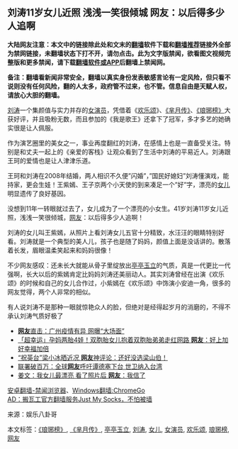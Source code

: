  <h2>刘涛11岁女儿近照 浅浅一笑很倾城 网友：以后得多少人追啊</h2> <p class="notice"><b>大陆网友注意：本文中的链接除此处和文末的<a href="https://github.com/bannedbook/fanqiang" >翻墙</a>软件下载和<a href="https://github.com/killgcd/justmysocks/blob/master/README.md">翻墙推荐</a>链接外全部为禁网链接，未翻墙状态下打不开，请勿点击。此为文字版禁闻，欲看图文视频完整版和更多禁闻，请下载<a href="https://github.com/bannedbook/fanqiang">翻墙软件或APP</a>后翻墙上禁闻网。</p><p>备注：翻墙看新闻非常安全，翻墙以真实身份发表敏感言论有一定风险，但只看不说则没有任何风险，翻的人太多，政府管不过来，也不管。信息自由是天赋人权，请放心大胆的翻墙。</b></p>  <div class="entry"> <p><a href="https://www.bannedbook.org/bnews/tag/%e5%88%98%e6%b6%9b/" class="st_tag internal_tag" rel="tag" title="标签 刘涛 下的日志">刘涛</a>一个集颜值与实力并存的<a href="https://www.bannedbook.org/bnews/tag/%E5%A5%B3%E6%BC%94%E5%91%98/" class="st_tag internal_tag" rel="tag" title="标签 女演员 下的日志">女演员</a>，凭借着《<a href="https://www.bannedbook.org/bnews/tag/%E6%AC%A2%E4%B9%90%E9%A2%82/" class="st_tag internal_tag" rel="tag" title="标签 欢乐颂 下的日志">欢乐颂</a>》、<a href="https://www.bannedbook.org/bnews/tag/%E3%80%8A%E8%8A%88%E6%9C%88%E4%BC%A0%E3%80%8B/" class="st_tag internal_tag" rel="tag" title="标签 《芈月传》 下的日志">《芈月传》</a>、<a href="https://www.bannedbook.org/bnews/tag/%E3%80%8A%E7%90%85%E7%90%8A%E6%A6%9C%E3%80%8B/" class="st_tag internal_tag" rel="tag" title="标签 《琅琊榜》 下的日志">《琅琊榜》</a>大获好评，并且吸粉无数，而且参加的《我是歌王》还拿下了冠军，多才多艺的她确实很是让人佩服。</p> <p>作为演艺圈里的美女之一，事业再度翻红的刘涛，在感情上也是一直备受关注。特别是和丈夫一起上的《亲爱的客栈》让观众看到了生活中刘涛的平易近人。刘涛跟王珂的爱情也是让人津津乐道。</p>  <p>王珂和刘涛在2008年结婚，两人相识不久便&#8221;闪婚&#8221;，&#8221;国民好媳妇&#8221;刘涛懂演戏，能持家，更会生娃！王紫嫣、王子京两个小天使的到来凑足一个&#8221;好&#8221;字，漂亮的<a href="https://www.bannedbook.org/bnews/tag/%e5%a5%b3%e5%84%bf/" class="st_tag internal_tag" rel="tag" title="标签 女儿 下的日志">女儿</a>明显遗传了良好基因。</p> <p>没想到11年一转眼就过去了，女儿成为了一个漂亮的小女生。41岁刘涛11岁女儿近照，浅浅一笑很倾城，<a href="https://www.bannedbook.org/bnews/tag/%e7%bd%91%e5%8f%8b/" class="st_tag internal_tag" rel="tag" title="标签 网友 下的日志">网友</a>：以后得多少人追啊！</p>  <p>刘涛的女儿叫王紫嫣，从照片上看刘涛女儿五官十分精致，水汪汪的眼睛特别好看。刘涛就是一个典型的美人儿，孩子也是随了妈妈，颜值上面是没话讲的。散落着长发，眉眼温柔笑起来和妈妈很像！</p> <p>不少网友感叹：还未长大就能从骨子里绽放出<a href="https://www.bannedbook.org/bnews/tag/%E4%BA%AD%E4%BA%AD%E7%8E%89%E7%AB%8B/" class="st_tag internal_tag" rel="tag" title="标签 亭亭玉立 下的日志">亭亭玉立</a>的气质，真是一代更比一代强啊，长大以后的紫嫣肯定比妈妈刘涛还美丽动人。其实刘涛曾经在出演《欢乐颂》的时候和自己的女儿合作过，小紫嫣在《欢乐颂》中饰演小安迪一角，很多的网友觉得，两个人非常的相似。</p>  <p>有人说刘涛不是那种一眼就惊艳众人的脸，但绝对是经得起岁月的消磨的，不得不承认刘涛气质好极了</p> <ul class='op-related-articles' title='相关阅读'> <li><a href='https://www.bannedbook.org/bnews/cbnews/20200425/1319098.html' target='_blank'><b>网友</b>直击：广州疫情有异 网曝“大场面”</a></li> <li><a href='https://www.bannedbook.org/bnews/funmedia/20200425/1318866.html' target='_blank'>「超幸运」孕妈两胎4娃！双胞胎女儿抱着双胞胎弟弟走红网路 <b>网友</b>：好上加好幸福加倍</a></li> <li><a href='https://www.bannedbook.org/bnews/yule/20200425/1318815.html' target='_blank'>“祝英台”梁小冰晒近况 <b>网友</b>神评论：还好没选梁山伯！</a></li> <li><a href='https://www.bannedbook.org/bnews/ssgc/20200424/1318738.html' target='_blank'>联署破百万：全球<b>网友</b>呼吁谭德塞下台 世卫纳入台湾</a></li> <li><a href='https://www.bannedbook.org/bnews/yule/20200424/1318546.html' target='_blank'>姜文：我女儿最漂亮 看了照片后 <b>网友</b>：我信了</a></li> </ul> <div class="texttj"> <a href="https://github.com/bannedbook/fanqiang/wiki/%E5%AE%89%E5%8D%93%E7%BF%BB%E5%A2%99-%E7%A6%81%E9%97%BB%E6%B5%8F%E8%A7%88%E5%99%A8" target="_blank">安卓翻墙-禁闻浏览器</a>、<a href="https://github.com/bannedbook/fanqiang/wiki/Chrome%E4%B8%80%E9%94%AE%E7%BF%BB%E5%A2%99%E5%8C%85" target="_blank">Windows翻墙:ChromeGo</a><br/> <a href="https://github.com/killgcd/justmysocks/blob/master/README.md" target="_blank">AD：搬瓦工官方翻墙服务Just My Socks，不怕被墙</a> </div><p> 来源：娱乐八卦哥 </p><a name='sharetosocial'></a>           </div><!--END ENTRY--> <div class="postfooter"> <div>本文标签：<a href="https://www.bannedbook.org/bnews/tag/%E3%80%8A%E7%90%85%E7%90%8A%E6%A6%9C%E3%80%8B/" rel="tag">《琅琊榜》</a>, <a href="https://www.bannedbook.org/bnews/tag/%E3%80%8A%E8%8A%88%E6%9C%88%E4%BC%A0%E3%80%8B/" rel="tag">《芈月传》</a>, <a href="https://www.bannedbook.org/bnews/tag/%E4%BA%AD%E4%BA%AD%E7%8E%89%E7%AB%8B/" rel="tag">亭亭玉立</a>, <a href="https://www.bannedbook.org/bnews/tag/%e5%88%98%e6%b6%9b/" rel="tag">刘涛</a>, <a href="https://www.bannedbook.org/bnews/tag/%e5%a5%b3%e5%84%bf/" rel="tag">女儿</a>, <a href="https://www.bannedbook.org/bnews/tag/%E5%A5%B3%E6%BC%94%E5%91%98/" rel="tag">女演员</a>, <a href="https://www.bannedbook.org/bnews/tag/%E6%AC%A2%E4%B9%90%E9%A2%82/" rel="tag">欢乐颂</a>, <a href="https://www.bannedbook.org/bnews/tag/%e7%90%85%e7%90%8a%e6%a6%9c/" rel="tag">琅琊榜</a>, <a href="https://www.bannedbook.org/bnews/tag/%e7%bd%91%e5%8f%8b/" rel="tag">网友</a></div>  </div><!--END POSTFOOTER--> 